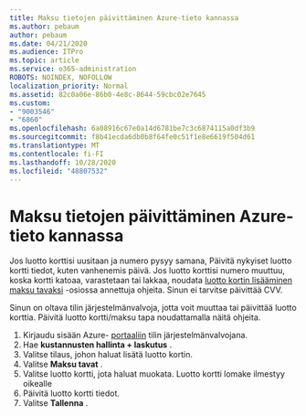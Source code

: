 ```yaml
---
title: Maksu tietojen päivittäminen Azure-tieto kannassa
ms.author: pebaum
author: pebaum
ms.date: 04/21/2020
ms.audience: ITPro
ms.topic: article
ms.service: o365-administration
ROBOTS: NOINDEX, NOFOLLOW
localization_priority: Normal
ms.assetid: 82c0a06e-86b0-4e8c-8644-59cbc02e7645
ms.custom:
- "9003546"
- "6860"
ms.openlocfilehash: 6a08916c67e0a14d6781be7c3c6874115a0df3b9
ms.sourcegitcommit: f8b41ecda6db0b8f64fe0c51f1e8e6619f504d61
ms.translationtype: MT
ms.contentlocale: fi-FI
ms.lasthandoff: 10/28/2020
ms.locfileid: "48807532"
---
```

# <a name="update-payment-details-in-azure"></a>Maksu tietojen päivittäminen Azure-tieto kannassa

Jos luotto korttisi uusitaan ja numero pysyy samana, Päivitä nykyiset luotto kortti tiedot, kuten vanhenemis päivä. Jos luotto korttisi numero muuttuu, koska kortti katoaa, varastetaan tai lakkaa, noudata [luotto kortin lisääminen maksu tavaksi](https://docs.microsoft.com/azure/cost-management-billing/manage/change-credit-card?WT.mc_id=Portal-Microsoft_Azure_Support#addcard) -osiossa annettuja ohjeita. Sinun ei tarvitse päivittää CVV.

Sinun on oltava tilin järjestelmänvalvoja, jotta voit muuttaa tai päivittää luotto korttia. Päivitä luotto kortti/maksu tapa noudattamalla näitä ohjeita.

1. Kirjaudu sisään Azure- [portaaliin](https://portal.azure.com/) tilin järjestelmänvalvojana.
2. Hae **kustannusten hallinta + laskutus** .
3. Valitse tilaus, johon haluat lisätä luotto kortin.
4. Valitse **Maksu tavat** .
5. Valitse luotto kortti, jota haluat muokata. Luotto kortti lomake ilmestyy oikealle
6. Päivitä luotto kortti tiedot.
7. Valitse **Tallenna** .
